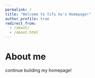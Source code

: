 ```yaml
---
permalink: /
title: "Welcome to Yifu Xu's Homepage!"
author_profile: true
redirect_from: 
  - /about/
  - /about.html
---
```


# About me

continue building my homepage!





